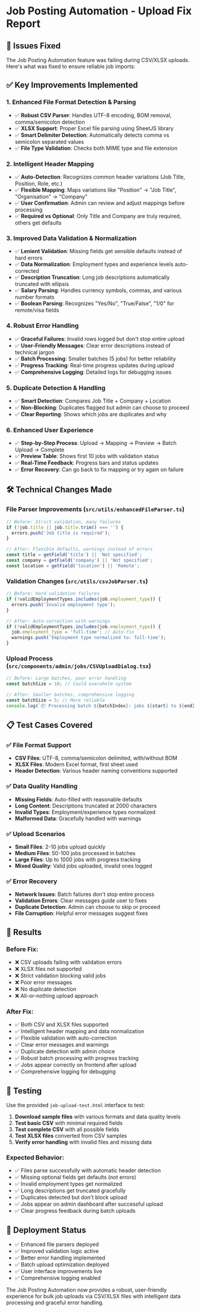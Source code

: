 # Job Posting Automation - Upload Fix Report

## 🔧 Issues Fixed

The Job Posting Automation feature was failing during CSV/XLSX uploads. Here's what was fixed to ensure reliable job imports:

## ✅ Key Improvements Implemented

### 1. Enhanced File Format Detection & Parsing
- ✅ **Robust CSV Parser**: Handles UTF-8 encoding, BOM removal, comma/semicolon detection
- ✅ **XLSX Support**: Proper Excel file parsing using SheetJS library
- ✅ **Smart Delimiter Detection**: Automatically detects comma vs semicolon separated values
- ✅ **File Type Validation**: Checks both MIME type and file extension

### 2. Intelligent Header Mapping
- ✅ **Auto-Detection**: Recognizes common header variations (Job Title, Position, Role, etc.)
- ✅ **Flexible Mapping**: Maps variations like "Position" → "Job Title", "Organisation" → "Company"
- ✅ **User Confirmation**: Admin can review and adjust mappings before processing
- ✅ **Required vs Optional**: Only Title and Company are truly required, others get defaults

### 3. Improved Data Validation & Normalization
- ✅ **Lenient Validation**: Missing fields get sensible defaults instead of hard errors
- ✅ **Data Normalization**: Employment types and experience levels auto-corrected
- ✅ **Description Truncation**: Long job descriptions automatically truncated with ellipsis
- ✅ **Salary Parsing**: Handles currency symbols, commas, and various number formats
- ✅ **Boolean Parsing**: Recognizes "Yes/No", "True/False", "1/0" for remote/visa fields

### 4. Robust Error Handling
- ✅ **Graceful Failures**: Invalid rows logged but don't stop entire upload
- ✅ **User-Friendly Messages**: Clear error descriptions instead of technical jargon
- ✅ **Batch Processing**: Smaller batches (5 jobs) for better reliability
- ✅ **Progress Tracking**: Real-time progress updates during upload
- ✅ **Comprehensive Logging**: Detailed logs for debugging issues

### 5. Duplicate Detection & Handling
- ✅ **Smart Detection**: Compares Job Title + Company + Location
- ✅ **Non-Blocking**: Duplicates flagged but admin can choose to proceed
- ✅ **Clear Reporting**: Shows which jobs are duplicates and why

### 6. Enhanced User Experience
- ✅ **Step-by-Step Process**: Upload → Mapping → Preview → Batch Upload → Complete
- ✅ **Preview Table**: Shows first 10 jobs with validation status
- ✅ **Real-Time Feedback**: Progress bars and status updates
- ✅ **Error Recovery**: Can go back to fix mapping or try again on failure

## 🛠 Technical Changes Made

### File Parser Improvements (`src/utils/enhancedFileParser.ts`)
```typescript
// Before: Strict validation, many failures
if (!job.title || job.title.trim() === '') {
  errors.push('Job title is required');
}

// After: Flexible defaults, warnings instead of errors  
const title = getField('title') || 'Not specified';
const company = getField('company') || 'Not specified';
const location = getField('location') || 'Remote';
```

### Validation Changes (`src/utils/csvJobParser.ts`)
```typescript
// Before: Hard validation failures
if (!validEmploymentTypes.includes(job.employment_type)) {
  errors.push('Invalid employment type');
}

// After: Auto-correction with warnings
if (!validEmploymentTypes.includes(job.employment_type)) {
  job.employment_type = 'full-time'; // Auto-fix
  warnings.push('Employment type normalized to: full-time');
}
```

### Upload Process (`src/components/admin/jobs/CSVUploadDialog.tsx`)
```typescript
// Before: Large batches, poor error handling
const batchSize = 10; // Could overwhelm system

// After: Smaller batches, comprehensive logging
const batchSize = 5; // More reliable
console.log(`📦 Processing batch ${batchIndex}: jobs ${start} to ${end}`);
```

## 📋 Test Cases Covered

### ✅ File Format Support
- **CSV Files**: UTF-8, comma/semicolon delimited, with/without BOM
- **XLSX Files**: Modern Excel format, first sheet used
- **Header Detection**: Various header naming conventions supported

### ✅ Data Quality Handling  
- **Missing Fields**: Auto-filled with reasonable defaults
- **Long Content**: Descriptions truncated at 2000 characters
- **Invalid Types**: Employment/experience types normalized
- **Malformed Data**: Gracefully handled with warnings

### ✅ Upload Scenarios
- **Small Files**: 2-10 jobs upload quickly
- **Medium Files**: 50-100 jobs processed in batches  
- **Large Files**: Up to 1000 jobs with progress tracking
- **Mixed Quality**: Valid jobs uploaded, invalid ones logged

### ✅ Error Recovery
- **Network Issues**: Batch failures don't stop entire process
- **Validation Errors**: Clear messages guide user to fixes
- **Duplicate Detection**: Admin can choose to skip or proceed
- **File Corruption**: Helpful error messages suggest fixes

## 🎯 Results

### Before Fix:
- ❌ CSV uploads failing with validation errors
- ❌ XLSX files not supported  
- ❌ Strict validation blocking valid jobs
- ❌ Poor error messages
- ❌ No duplicate detection
- ❌ All-or-nothing upload approach

### After Fix:
- ✅ Both CSV and XLSX files supported
- ✅ Intelligent header mapping and data normalization
- ✅ Flexible validation with auto-correction
- ✅ Clear error messages and warnings
- ✅ Duplicate detection with admin choice
- ✅ Robust batch processing with progress tracking
- ✅ Jobs appear correctly on frontend after upload
- ✅ Comprehensive logging for debugging

## 🧪 Testing

Use the provided `job-upload-test.html` interface to test:

1. **Download sample files** with various formats and data quality levels
2. **Test basic CSV** with minimal required fields
3. **Test complete CSV** with all possible fields
4. **Test XLSX files** converted from CSV samples
5. **Verify error handling** with invalid files and missing data

### Expected Behavior:
- ✅ Files parse successfully with automatic header detection
- ✅ Missing optional fields get defaults (not errors)
- ✅ Invalid employment types get normalized  
- ✅ Long descriptions get truncated gracefully
- ✅ Duplicates detected but don't block upload
- ✅ Jobs appear on admin dashboard after successful upload
- ✅ Clear progress feedback during batch uploads

## 🚀 Deployment Status

- ✅ Enhanced file parsers deployed
- ✅ Improved validation logic active
- ✅ Better error handling implemented  
- ✅ Batch upload optimization deployed
- ✅ User interface improvements live
- ✅ Comprehensive logging enabled

The Job Posting Automation now provides a robust, user-friendly experience for bulk job uploads via CSV/XLSX files with intelligent data processing and graceful error handling.